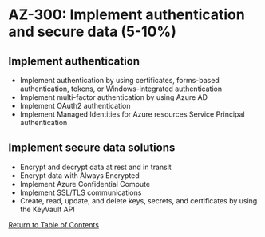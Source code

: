 # AZ-300: Implement authentication and secure data (5-10%)
## Implement authentication
* Implement authentication by using certificates, forms-based authentication, tokens, or Windows-integrated authentication
* Implement multi-factor authentication by using Azure AD
* Implement OAuth2 authentication
* Implement Managed Identities for Azure resources Service Principal authentication

## Implement secure data solutions
* Encrypt and decrypt data at rest and in transit
* Encrypt data with Always Encrypted
* Implement Azure Confidential Compute
* Implement SSL/TLS communications
* Create, read, update, and delete keys, secrets, and certificates by using the KeyVault API

[Return to Table of Contents](README.md)